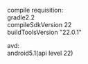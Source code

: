 

compile requisition:<br>
gradle2.2<br>
compileSdkVersion 22<br>
buildToolsVersion "22.0.1"<br>

avd:<br>
android5.1(api level 22)<br>






